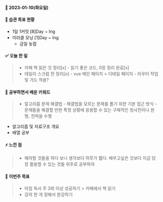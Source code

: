 #### 📆 2023-01-10(화요일)

#### 🐎 습관 목표 현황

-   1일 1커밋 [8]Day ~ Ing
-   미라클 모닝 [1]Day ~ Ing
    - 금일 늦잠

#### ✅ 오늘 한 일

> -  카페 책 읽은 것 정리[x]
    - 읽기 좋은 코드, 0장 정리 완료[x]
> -  데일리 스크럼 전 정리[o]
    - vue 메인 페이지 > 디테일 페이지
    - 라우터 작업 및 가드 적용?

#### 🤔 공부하면서 배운 키워드

> - 알고리즘 문제 해결법
    - 해결법을 모르는 문제를 풀기 위한 기본 접근 방식
    - 문제들을 해결할 만한 특정 상황에 응용할 수 있는 구체적인 청사진이나 원형, 전략을 수행
- 알고리즘 및 자료구조 개요 
- 배열 공부

#### ⚡ 느낀 점

> - 해야할 것들을 하다 보니 생각보다 하루가 짧다. 배우고싶은 것보다 지금 당장 활용할 수 있는 것들 위주로 공부하자

#### 🎯 이번주 목표

> - 아침 독서 주 3회 이상 성공하기 > 카페에서 책 읽기
> - 강의 한 개 정해서 완강하기
